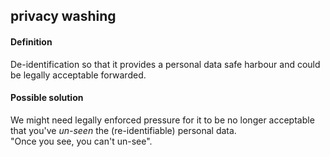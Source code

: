 ## privacy washing

<h4>Definition</h4><p>De-identification so that it provides a personal data safe harbour and could be legally acceptable forwarded.</p><h4>Possible solution</h4><p>We might need legally enforced pressure for it to be no longer acceptable that you&#39;ve <em>un-seen</em> the (re-identifiable) personal data.<br>&quot;Once you see, you can&#39;t un-see&quot;.</p>

